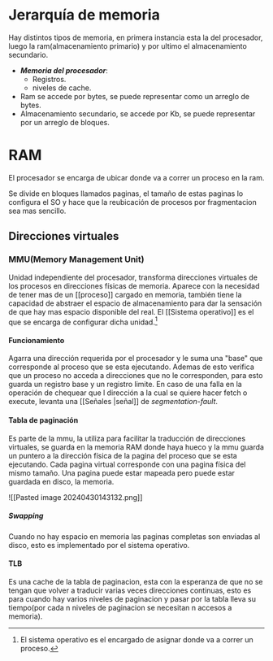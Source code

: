 # Jerarquía de memoria
Hay distintos tipos de memoria, en primera instancia esta la del procesador, luego la ram(almacenamiento primario) y por ultimo el almacenamiento secundario.

- ***Memoria del procesador***:
	- Registros.
	- niveles de cache.
- Ram se accede por bytes, se puede representar como un arreglo de bytes.
- Almacenamiento secundario, se accede por Kb, se puede representar por un arreglo de bloques.

# RAM
El procesador se encarga de ubicar donde va a correr un proceso en la ram.

Se divide en bloques llamados paginas, el tamaño de estas paginas lo configura el SO y hace que la reubicación de procesos por fragmentacion sea mas sencillo.

## Direcciones virtuales
### MMU(Memory Management Unit)
Unidad independiente del procesador, transforma direcciones virtuales de los procesos en direcciones físicas de memoria. Aparece con la necesidad de tener mas de un [[proceso]] cargado en memoria, también tiene la capacidad de abstraer el espacio de almacenamiento para dar la sensación de que hay mas espacio disponible del real. El [[Sistema operativo]] es el que se encarga de configurar dicha unidad.[^1]

[^1]: El sistema operativo es el encargado de asignar donde va a correr un proceso.
#### Funcionamiento
Agarra una dirección requerida por el procesador y le suma una "base" que corresponde al proceso que se esta ejecutando. Ademas de esto verifica que un proceso no acceda a direcciones que no le corresponden, para esto guarda un registro base y un registro limite. En caso de una falla en la operación de chequear que l dirección a la cual se quiere hacer fetch o execute, levanta una [[Señales |señal]] de *segmentation-fault*.

#### Tabla de paginación
Es parte de la mmu, la utiliza para facilitar la traducción de direcciones virtuales, se guarda en la memoria RAM donde haya hueco y la mmu guarda un puntero a la dirección física de la pagina del proceso que se esta ejecutando.
Cada pagina virtual corresponde con una pagina física del mismo tamaño.
Una pagina puede estar mapeada pero puede estar guardada en disco, la memoria.

![[Pasted image 20240430143132.png]]

##### Swapping
Cuando no hay espacio en memoria las paginas completas son enviadas al disco, esto es implementado por el sistema operativo.

#### TLB
Es una cache de la tabla de paginacion, esta con la esperanza de que no se tengan que volver a traducir varias veces direcciones continuas, esto es para cuando hay varios niveles de paginacion y pasar por la tabla lleva su tiempo(por cada n niveles de paginacion se necesitan n accesos a memoria).




